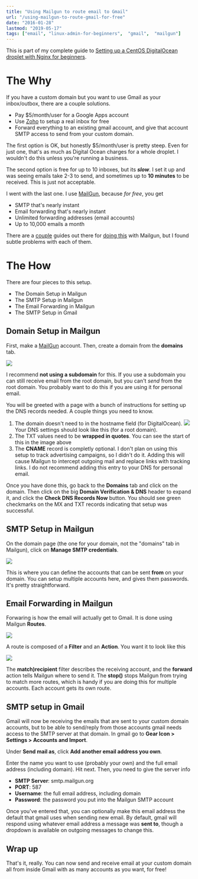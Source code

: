 ```yaml
---
title: "Using Mailgun to route email to Gmail"
url: "/using-mailgun-to-route-gmail-for-free"
date: "2016-01-28"
lastmod: "2019-05-17"
tags: ["email", "linux-admin-for-beginners",  "gmail",  "mailgun"]
---
```


This is part of my complete guide to [Setting up a CentOS DigitalOcean droplet with Nginx for beginners](/digital-ocean-for-beginners).

# The Why

If you have a custom domain but you want to use Gmail as your inbox/outbox, there are a couple solutions.

- Pay $5/month/user for a Google Apps account
- Use [Zoho](https://www.zoho.com/) to setup a real inbox for free
- Forward everything to an existing gmail account, and give that account SMTP access to send from your custom domain.

The first option is OK, but honestly $5/month/user is pretty steep. Even for just one, that's as much as Digital Ocean charges for a whole droplet. I wouldn't do this unless you're running a business.

The second option is free for up to 10 inboxes, but its ***slow***. I set it up and was seeing emails take 2-3 to send, and sometimes up to **10 minutes** to be received. This is just not acceptable.

I went with the last one. I use [MailGun](https://mailgun.com), because *for free*, you get

- SMTP that's nearly instant
- Email forwarding that's nearly instant
- Unlimited forwarding addresses (email accounts)
- Up to 10,000 emails a month

There are a [couple](https://simplyian.com/2015/01/07/Hacking-GMail-to-use-custom-domains-for-free/) guides out there for [doing this](http://dangeroustestlab.net/configuring-mailgun-dns-on-digital-ocean/) with Mailgun, but I found subtle problems with each of them.

# The How

There are four pieces to this setup.

- The Domain Setup in Mailgun
- The SMTP Setup in Mailgun
- The Email Forwarding in Mailgun
- The SMTP Setup in Gmail

## Domain Setup in Mailgun

First, make a [MailGun](https://mailgun.com) account. Then, create a domain from the **domains** tab.

![](http://i.imgur.com/Im63NV1.png)

I recommend **not using a subdomain** for this. If you use a subdomain you can still receive email from the root domain, but you can't *send* from the root domain. You probably want to do this if you are using it for personal email.

You will be greeted with a page with a bunch of instructions for setting up the DNS records needed. A couple things you need to know.

1. The domain doesn't need to in the hostname field (for DigitalOcean).
![](http://i.imgur.com/9WIpZZ0.png) Your DNS settings should look like this (for a root domain).
2. The TXT values need to be **wrapped in quotes**. You can see the start of this in the image above
3. The **CNAME** record is completly optional. I don't plan on using this setup to track advertising campaigns, so I didn't do it. Adding this will cause Mailgun to intercept outgoing mail and replace links with tracking links. I do not recommend adding this entry to your DNS for personal email.

Once you have done this, go back to the **Domains** tab and click on the domain. Then click on the big **Domain Verification & DNS** header to expand it, and click the **Check DNS Records Now** button. You should see green checkmarks on the MX and TXT records indicating that setup was successful.

## SMTP Setup in Mailgun

On the domain page (the one for your domain, not the "domains" tab in Mailgun), click on **Manage SMTP credentials**.

![](http://i.imgur.com/WGHb2iC.png)

This is where you can define the accounts that can be sent **from** on your domain. You can setup multiple accounts here, and gives them passwords. It's pretty straightforward.

## Email Forwarding in Mailgun

Forwaring is how the email will actually get to Gmail. It is done using Mailgun **Routes**.

![](http://i.imgur.com/kEekQJ4.png)

A route is composed of a **Filter** and an **Action**. You want it to look like this

![](http://i.imgur.com/yNtxEpL.png)

The **match)recipient** filter describes the receiving account, and the **forward** action tells Mailgun where to send it. The **stop()** stops Mailgun from trying to match more routes, which is handy if you are doing this for multiple accounts. Each account gets its own route.

## SMTP setup in Gmail

Gmail will now be receiving the emails that are sent to your custom domain accounts, but to be able to send/reply from those accounts gmail needs access to the SMTP server at that domain. In gmail go to **Gear Icon > Settings > Accounts and Import**.

Under **Send mail as**, click **Add another email address you own**.

Enter the name you want to use (probably your own) and the full email address (including domain). Hit next. Then, you need to give the server info

- **SMTP Server**: smtp.mailgun.org
- **PORT**: 587
- **Username**: the full email address, including domain
- **Password**: the password you put into the Mailgun SMTP account

Once you've entered that, you can optionally make this email address the default that gmail uses when sending new email. By default, gmail will respond using whatever email address a message was **sent to**, though a dropdown is available on outgoing messages to change this.

## Wrap up

That's it, really. You can now send and receive email at your custom domain all from inside Gmail with as many accounts as you want, for free!
